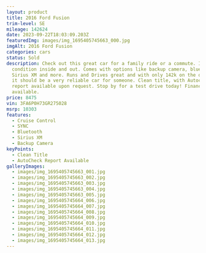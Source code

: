 ```yaml
---
layout: product
title: 2016 Ford Fusion
trim-level: SE
mileage: 142624
date: 2023-09-22T18:03:09.203Z
featuredImg: images/img_1695405745663_000.jpg
imgAlt: 2016 Ford Fusion
categories: cars
status: Sold
description: Check out this great car for a family ride or a commute. In great
  condition inside and out. Comes with options like backup camera, bluetooth,
  Sirius XM and more. Runs and Drives great and with only 142k on the odometer,
  it should be a very reliable car for someone. Clean title, with Autocheck
  report available upon request. Stop by for a test drive today! Financing
  available.
price: 8475
vin: 3FA6P0H73GR275028
msrp: 10303
features:
  - Cruise Control
  - SYNC
  - Bluetooth
  - Sirius XM
  - Backup Camera
keyPoints:
  - Clean Title
  - AutoCheck Report Available
galleryImages:
  - images/img_1695405745663_001.jpg
  - images/img_1695405745663_002.jpg
  - images/img_1695405745663_003.jpg
  - images/img_1695405745663_004.jpg
  - images/img_1695405745663_005.jpg
  - images/img_1695405745664_006.jpg
  - images/img_1695405745664_007.jpg
  - images/img_1695405745664_008.jpg
  - images/img_1695405745664_009.jpg
  - images/img_1695405745664_010.jpg
  - images/img_1695405745664_011.jpg
  - images/img_1695405745664_012.jpg
  - images/img_1695405745664_013.jpg
---
```

